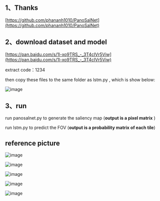 ## 1、Thanks
[https://github.com/phananh1010/PanoSalNet](https://github.com/phananh1010/PanoSalNet)

## 2、download dataset and model
[https://pan.baidu.com/s/1l-xo9TRS_-_3T4cIVr5Viw](https://pan.baidu.com/s/1l-xo9TRS_-_3T4cIVr5Viw)

extract code：1234

then copy these files to the same folder as lstm.py , which is show below:

![image](https://user-images.githubusercontent.com/32926995/130084195-f0d17f89-848a-44b6-a0f3-48b09287f954.png)

## 3、run 
run panosalnet.py to generate the saliency map (**output is a pixel matrix** )

run lstm.py to predict the FOV (**output is a probability  matrix of each tile**)


## reference picture
![image](https://user-images.githubusercontent.com/32926995/130085329-78653cfb-9ba0-47a1-ad08-0f6db071958f.png)

![image](https://user-images.githubusercontent.com/32926995/130085527-03f4b3f2-bdf7-4fcc-aa99-884e0cdbe8a0.png)

![image](https://user-images.githubusercontent.com/32926995/130085716-18003747-1a9f-4cad-917b-2f190687a532.png)

![image](https://user-images.githubusercontent.com/32926995/130085763-85fd2374-0b1a-446c-8c85-caf28341c279.png)

![image](https://user-images.githubusercontent.com/32926995/130085826-6550dd4f-3948-4edf-8dfa-6b5e65252469.png)


